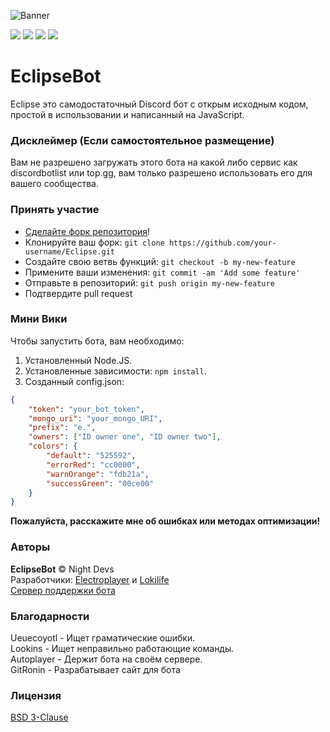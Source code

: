 ![Banner](https://cdn.discordapp.com/attachments/770009538543747084/789787031839965194/banner2.png)
<p align="center">

<a href="https://discord.gg/PHuvYMrvdr"><img src="https://img.shields.io/discord/769184583123730432?color=7289da&logo=discord&logoColor=white"></a>
<img src="https://img.shields.io/badge/made%20by-NightDevs-blue.svg" >
<img src="https://img.shields.io/github/stars/Lokilife/Eclipse.svg?style=flat">
<img src="https://img.shields.io/github/languages/top/Lokilife/Eclipse.svg">
</p>

# EclipseBot
Eclipse это самодостаточный Discord бот с открым исходным кодом, простой в использовании и написанный на JavaScript.

### Дисклеймер (Если самостоятельное размещение)
Вам не разрешено загружать этого бота на какой либо сервис как discordbotlist или top.gg, вам только разрешено использовать его для вашего сообщества.


### Принять участие
- [Сделайте форк репозитория](https://github.com/Lokilife/Eclipse/fork)!
- Клонируйте ваш форк: `git clone https://github.com/your-username/Eclipse.git`
- Создайте свою ветвь функций: `git checkout -b my-new-feature`
- Примените ваши изменения: `git commit -am 'Add some feature'`
- Отправьте в репозиторий: `git push origin my-new-feature`
- Подтвердите pull request

### Мини Вики

Чтобы запустить бота, вам необходимо:
1. Установленный Node.JS.
2. Установленные зависимости: `npm install`.
3. Созданный config.json:
```json
{
    "token": "your_bot_token",
    "mongo_uri": "your_mongo_URI",
    "prefix": "e.",
    "owners": ["ID owner one", "ID owner two"],
    "colors": {
        "default": "525592",
        "errorRed": "cc0000",
        "warnOrange": "fdb21a",
        "successGreen": "00ce00"
    }
}
```

**Пожалуйста, расскажите мне об ошибках или методах оптимизации!**

### Авторы
**EclipseBot** © Night Devs<br>
Разработчики: [Electroplayer](https://github.com/Elektroplayer) и [Lokilife](https://github.com/Lokilife)<br>
[Сервер поддержки бота](https://discord.gg/PHuvYMrvdr)

### Благодарности
Ueuecoyotl - Ищет граматические ошибки.<br>
Lookins - Ищет неправильно работающие команды.<br>
Autoplayer - Держит бота на своём сервере.<br>
GitRonin - Разрабатывает сайт для бота

### Лицензия
[BSD 3-Clause](./LICENSE)
